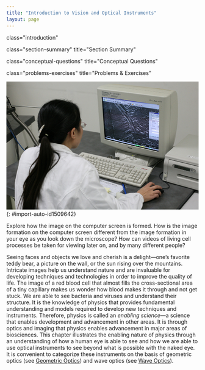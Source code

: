 ```yaml
---
title: "Introduction to Vision and Optical Instruments"
layout: page
---
```



<cnx-pi data-type="cnx.flag.introduction"> class="introduction" </cnx-pi>

<cnx-pi data-type="cnx.eoc">class="section-summary" title="Section Summary"</cnx-pi>

<cnx-pi data-type="cnx.eoc">class="conceptual-questions" title="Conceptual Questions"</cnx-pi>

<cnx-pi data-type="cnx.eoc">class="problems-exercises" title="Problems &amp; Exercises"</cnx-pi>

 ![Image shows the front view of a desktop computer along with a keyboard and printer with an image being displayed on the computer screen. It also depicts the back of a woman holding the mouse.](../resources/Figure_27_00_01.jpg "A scientist examines minute details on the surface of a disk drive at a magnification of 100 000 times. The image was produced using an electron microscope. (credit: Robert Scoble)"){: #import-auto-id1509642}

Explore how the image on the computer screen is formed. How is the image formation on the computer screen different from the image formation in your eye as you look down the microscope? How can videos of living cell processes be taken for viewing later on, and by many different people?

Seeing faces and objects we love and cherish is a delight—one’s favorite teddy bear, a picture on the wall, or the sun rising over the mountains. Intricate images help us understand nature and are invaluable for developing techniques and technologies in order to improve the quality of life. The image of a red blood cell that almost fills the cross-sectional area of a tiny capillary makes us wonder how blood makes it through and not get stuck. We are able to see bacteria and viruses and understand their structure. It is the knowledge of physics that provides fundamental understanding and models required to develop new techniques and instruments. Therefore, physics is called an *enabling science*—a science that enables development and advancement in other areas. It is through optics and imaging that physics enables advancement in major areas of biosciences. This chapter illustrates the enabling nature of physics through an understanding of how a human eye is able to see and how we are able to use optical instruments to see beyond what is possible with the naked eye. It is convenient to categorize these instruments on the basis of geometric optics (see [Geometric Optics](/m42449)) and wave optics (see [Wave Optics](/m42496)).
